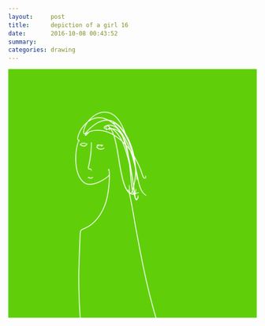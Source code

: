 ```yaml
---
layout:     post
title:      depiction of a girl 16
date:       2016-10-08 00:43:52
summary:    
categories: drawing
---
```

![depiction of a girl 16](/images/diary/depiction-of-a-girl-16.png "Lady Spring")
